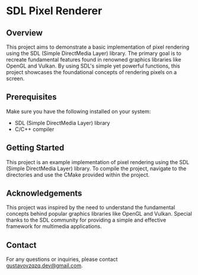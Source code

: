 # SDL Pixel Renderer

## Overview

This project aims to demonstrate a basic implementation of pixel rendering using the SDL (Simple DirectMedia Layer) library. The primary goal is to recreate fundamental features found in renowned graphics libraries like OpenGL and Vulkan. By using SDL's simple yet powerful functions, this project showcases the foundational concepts of rendering pixels on a screen.

## Prerequisites

Make sure you have the following installed on your system:

- SDL (Simple DirectMedia Layer) library
- C/C++ compiler

## Getting Started

This project is an example implementation of pixel rendering using the SDL (Simple DirectMedia Layer) library. To compile the project, navigate to the directories and use the CMake provided within the project.

## Acknowledgements

This project was inspired by the need to understand the fundamental concepts behind popular graphics libraries like OpenGL and Vulkan. Special thanks to the SDL community for providing a simple and effective framework for multimedia applications.

## Contact

For any questions or inquiries, please contact [gustavovzqzq.dev@gmail.com](gustavovzqz.dev@gmail.com).


